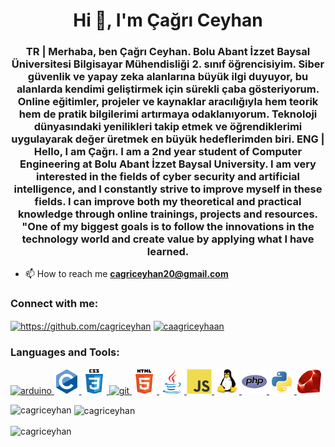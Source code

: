 <h1 align="center">Hi 👋, I'm Çağrı Ceyhan</h1>
<h3 align="center">TR | Merhaba, ben Çağrı Ceyhan. Bolu Abant İzzet Baysal Üniversitesi Bilgisayar Mühendisliği 2. sınıf öğrencisiyim. Siber güvenlik ve yapay zeka alanlarına büyük ilgi duyuyor, bu alanlarda kendimi geliştirmek için sürekli çaba gösteriyorum. Online eğitimler, projeler ve kaynaklar aracılığıyla hem teorik hem de pratik bilgilerimi artırmaya odaklanıyorum. Teknoloji dünyasındaki yenilikleri takip etmek ve öğrendiklerimi uygulayarak değer üretmek en büyük hedeflerimden biri. ENG | Hello, I am Çağrı. I am a 2nd year student of Computer Engineering at Bolu Abant İzzet Baysal University. I am very interested in the fields of cyber security and artificial intelligence, and I constantly strive to improve myself in these fields. I can improve both my theoretical and practical knowledge through online trainings, projects and resources. "One of my biggest goals is to follow the innovations in the technology world and create value by applying what I have learned.</h3>

- 📫 How to reach me **cagriceyhan20@gmail.com**

<h3 align="left">Connect with me:</h3>
<p align="left">
<a href="https://linkedin.com/in/https://github.com/cagriceyhan" target="blank"><img align="center" src="https://raw.githubusercontent.com/rahuldkjain/github-profile-readme-generator/master/src/images/icons/Social/linked-in-alt.svg" alt="https://github.com/cagriceyhan" height="30" width="40" /></a>
<a href="https://instagram.com/caagriceyhaan" target="blank"><img align="center" src="https://raw.githubusercontent.com/rahuldkjain/github-profile-readme-generator/master/src/images/icons/Social/instagram.svg" alt="caagriceyhaan" height="30" width="40" /></a>
</p>

<h3 align="left">Languages and Tools:</h3>
<p align="left"> <a href="https://www.arduino.cc/" target="_blank" rel="noreferrer"> <img src="https://cdn.worldvectorlogo.com/logos/arduino-1.svg" alt="arduino" width="40" height="40"/> </a> <a href="https://www.cprogramming.com/" target="_blank" rel="noreferrer"> <img src="https://raw.githubusercontent.com/devicons/devicon/master/icons/c/c-original.svg" alt="c" width="40" height="40"/> </a> <a href="https://www.w3schools.com/css/" target="_blank" rel="noreferrer"> <img src="https://raw.githubusercontent.com/devicons/devicon/master/icons/css3/css3-original-wordmark.svg" alt="css3" width="40" height="40"/> </a> <a href="https://git-scm.com/" target="_blank" rel="noreferrer"> <img src="https://www.vectorlogo.zone/logos/git-scm/git-scm-icon.svg" alt="git" width="40" height="40"/> </a> <a href="https://www.w3.org/html/" target="_blank" rel="noreferrer"> <img src="https://raw.githubusercontent.com/devicons/devicon/master/icons/html5/html5-original-wordmark.svg" alt="html5" width="40" height="40"/> </a> <a href="https://www.java.com" target="_blank" rel="noreferrer"> <img src="https://raw.githubusercontent.com/devicons/devicon/master/icons/java/java-original.svg" alt="java" width="40" height="40"/> </a> <a href="https://developer.mozilla.org/en-US/docs/Web/JavaScript" target="_blank" rel="noreferrer"> <img src="https://raw.githubusercontent.com/devicons/devicon/master/icons/javascript/javascript-original.svg" alt="javascript" width="40" height="40"/> </a> <a href="https://www.linux.org/" target="_blank" rel="noreferrer"> <img src="https://raw.githubusercontent.com/devicons/devicon/master/icons/linux/linux-original.svg" alt="linux" width="40" height="40"/> </a> <a href="https://www.php.net" target="_blank" rel="noreferrer"> <img src="https://raw.githubusercontent.com/devicons/devicon/master/icons/php/php-original.svg" alt="php" width="40" height="40"/> </a> <a href="https://www.python.org" target="_blank" rel="noreferrer"> <img src="https://raw.githubusercontent.com/devicons/devicon/master/icons/python/python-original.svg" alt="python" width="40" height="40"/> </a> <a href="https://www.ruby-lang.org/en/" target="_blank" rel="noreferrer"> <img src="https://raw.githubusercontent.com/devicons/devicon/master/icons/ruby/ruby-original.svg" alt="ruby" width="40" height="40"/> </a> </p>

<p><img align="left" src="https://github-readme-stats.vercel.app/api/top-langs?username=cagriceyhan&show_icons=true&locale=en&layout=compact" alt="cagriceyhan" /></p>

<p>&nbsp;<img align="center" src="https://github-readme-stats.vercel.app/api?username=cagriceyhan&show_icons=true&locale=en" alt="cagriceyhan" /></p>

<p><img align="center" src="https://github-readme-streak-stats.herokuapp.com/?user=cagriceyhan&" alt="cagriceyhan" /></p>
